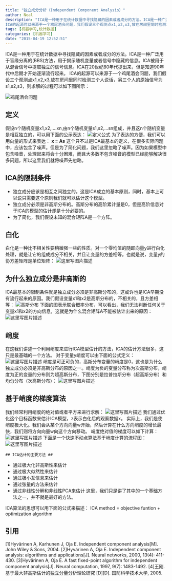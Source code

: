 ```yaml
---
title: "独立成分分析（Independent Component Analysis）"
author: Neal
description: "ICA是一种用于在统计数据中寻找隐藏的因素或者成分的方法。ICA是一种广泛用于盲缘分离的(BBS)方法，用于揭示随机变量或者信号中隐藏的信息。ICA被用于从混合信号中提取独立的信号信息。ICA在20世纪80年代提出来，但是知道90年代中后期才开始逐渐流行起来。
ICA的起源可以来源于一个鸡尾酒会问题，我们假设三个观测点x1,x2,x3,放在房间里同时检测三个人说话，另三个人的原始信号为s1,s2,s"
tags: [机器学习,统计数据]
categories: [机器学习]
date: "2015-04-19 12:52:51"
---
```

ICA是一种用于在统计数据中寻找隐藏的因素或者成分的方法。ICA是一种广泛用于盲缘分离的(BBS)方法，用于揭示随机变量或者信号中隐藏的信息。ICA被用于从混合信号中提取独立的信号信息。ICA在20世纪80年代提出来，但是知道90年代中后期才开始逐渐流行起来。
ICA的起源可以来源于一个鸡尾酒会问题，我们假设三个观测点x1,x2,x3,放在房间里同时检测三个人说话，另三个人的原始信号为s1,s2,s3，则求解的过程可以如下图所示：

![鸡尾酒会问题](http://img.blog.csdn.net/20150419121502150)
## 定义 ##
假设n个随机变量x1,x2,....xn,由n个随机变量s1,s2,...sn组成，并且这n个随机变量是相互独立的，可以用下面的公示表达：
	![定义公式](http://img.blog.csdn.net/20150419121857576)
为了表达的方便，我们可以用向量的形式来表达：
	**x = As**
这个只不过是ICA最基本的定义，在很多实际问题中，应该包含了噪声。但是为了简化问题，我们这里忽略了噪声。因为如果模型中包含噪音，处理起来将会十分困难，而且大多数不包含噪音的模型已经能够解决很多问题，所以这里我们就将噪声先忽略。
## ICA的限制条件 ##
 - 独立成分应该是相互之间独立的。这是ICA成立的基本原则，同时，基本上可以说只需要这个原则我们就可以估计这个模型。
 - 独立成分必须是非高斯分布的。高斯分布的高阶累计量是0，但是高阶信息对于ICA的模型的估计却是十分必要的。
 - 为了简化，我们假设未知的混合矩阵A是一个方阵。
 
## 白化 ##
白化是一种比不相关性要稍微强一些的性质。对一个零均值的随即向量y进行白化处理，就是让它的组成成分不相关，并且让变量的方差相等。也就是说，变量y的协方差矩阵是单位矩阵：
		![这里写图片描述](http://img.blog.csdn.net/20150419123019017)
		

## 为什么独立成分是非高斯的 ##
ICA最基本的限制条件就是独立成分必须是非高斯分布的，这或许也是ICA早期没有流行起来的原因。我们假设变量x1和x2是高斯分布的，不相关的，且方差相等：
	![高斯分布](http://img.blog.csdn.net/20150419123222812)
下面的图表示联合概率分布，可以看出，我们无法判断任何关于变量x1和x2的方向信息，这就是为什么混合矩阵A不能被估计出来的原因：
	![这里写图片描述](http://img.blog.csdn.net/20150419123533326)
## 峭度 ##
在这我们讲述一个利用峭度来进行ICA模型估计的方法，ICA的估计方法很多，这只是最基础的一个方法。
对于变量y峭度可以由下面的公式定义：
	![这里写图片描述](http://img.blog.csdn.net/20150419123638933)
峭度是可正可负的，高斯分布变量的峭度是0，这也是为什么独立成分必须是非高斯分布的原因之一。峭度为负的变量分布称为次高斯分布，峭度为正的变量的分布则为超高斯分布，下图分别是拉普拉斯分布（超高斯分布）和均匀分布（次高斯分布）：
	![这里写图片描述](http://img.blog.csdn.net/20150419124105840)

## 基于峭度的梯度算法 ##
我们经常利用峭度的绝对值或者平方来进行求解：
	![这里写图片描述](http://img.blog.csdn.net/20150419124252155)
我们通过优化这个目标函数来估计ICA模型，z表示白化后的观察数据x。
实际上，我们是使峭度极大化。我们会从某个方向向量w开始，然后计算在什么方向峭度的增长最快，我们则将方向向量w向这个方向移动。
峭度绝对值的梯度可以如下计算：
	![这里写图片描述](http://img.blog.csdn.net/20150419124604628)
下面是一个快速不动点算法基于峭度计算的流程图：
	![这里写图片描述](http://img.blog.csdn.net/20150419124734063)

	## ICA估计的主要方法 ##
	

 - 通过极大化非高斯性来估计
 - 通过极大似然性来估计
 - 通过极小互信息来估计
 - 通过张量的方法来估计
 - 通过非线性分解和非线性PCA来估计
	 这里，我们只是讲了其中的一个基础方法之一，并不就是最好的方法。

ICA算法的思想可以用下面的公式来描述：
	ICA method = objective funtion + optimization algorithm

## 引用 ##
[1]Hyvärinen A, Karhunen J, Oja E. Independent component analysis[M]. John Wiley & Sons, 2004.
[2]Hyvärinen A, Oja E. Independent component analysis: algorithms and applications[J]. Neural networks, 2000, 13(4): 411-430.
[3]Hyvärinen A, Oja E. A fast fixed-point algorithm for independent component analysis[J]. Neural computation, 1997, 9(7): 1483-1492.
[4]王刚. 基于最大非高斯估计的独立分量分析理论研究 [D][D]. 国防科学技术大学, 2005.